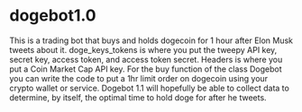 # dogebot1.0
This is a trading bot that buys and holds dogecoin for 1 hour after Elon Musk tweets about it. doge_keys_tokens is where you put the tweepy API key, secret key, access token, and access token secret. Headers is where you put a Coin Market Cap API key. For the buy function of the class Dogebot you can write the code to put a 1hr limit order on dogecoin using your crypto wallet or service. Dogebot 1.1 will hopefully be able to collect data to determine, by itself, the optimal time to hold doge for after he tweets.
